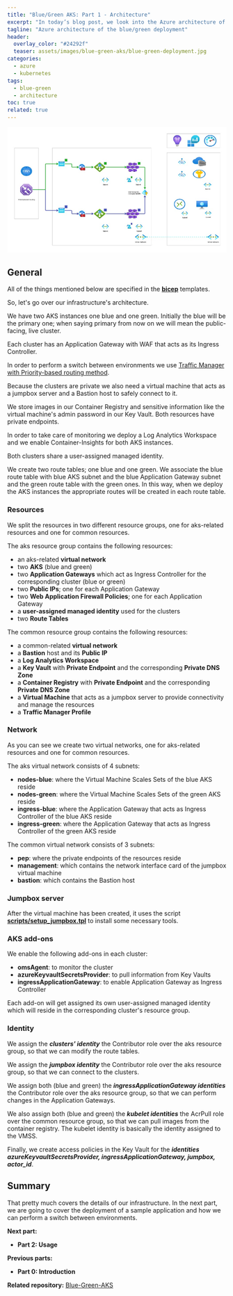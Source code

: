 ```yaml
---
title: "Blue/Green AKS: Part 1 - Architecture"
excerpt: "In today’s blog post, we look into the Azure architecture of our blue/green deployment."
tagline: "Azure architecture of the blue/green deployment"
header:
  overlay_color: "#24292f"
  teaser: assets/images/blue-green-aks/blue-green-deployment.jpg
categories:
  - azure
  - kubernetes
tags:
  - blue-green
  - architecture
toc: true
related: true
---
```


![architecture](/assets/images/blue-green-aks/architecture.jpg)

## General

All of the things mentioned below are specified in the [**bicep**](https://github.com/christosgalano/Blue-Green-AKS/tree/main/bicep) templates.

So, let's go over our infrastructure's architecture.

We have two AKS instances one blue and one green. Initially the blue will be the primary one; when saying primary from now on we will mean the public-facing, live cluster.

Each cluster has an Application Gateway with WAF that acts as its Ingress Controller.

In order to perform a switch between environments we use [Traffic Manager with Priority-based routing method](https://learn.microsoft.com/en-us/azure/traffic-manager/traffic-manager-routing-methods#priority-traffic-routing-method).

Because the clusters are private we also need a virtual machine that acts as a jumpbox server and a Bastion host to safely connect to it.

We store images in our Container Registry and sensitive information like the virtual machine's admin password in our Key Vault. Both resources have private endpoints.

In order to take care of monitoring we deploy a Log Analytics Workspace and we enable Container-Insights for both AKS instances.

Both clusters share a user-assigned managed identity.

We create two route tables; one blue and one green. We associate the blue route table with blue AKS subnet and the blue Application Gateway subnet and the green route table with the green ones. In this way, when we deploy the AKS instances the appropriate routes will be created in each route table.

### Resources

We split the resources in two different resource groups, one for aks-related resources and one for common resources.

The aks resource group contains the following resources:

- an aks-related **virtual network**
- two **AKS** (blue and green)
- two **Application Gateways** which act as Ingress Controller for the corresponding cluster (blue or green)
- two **Public IPs**; one for each Application Gateway
- two **Web Application Firewall Policies**; one for each Application Gateway
- a **user-assigned managed identity** used for the clusters
- two **Route Tables**

The common resource group contains the following resources:

- a common-related **virtual network**
- a **Bastion** host and its **Public IP**
- a **Log Analytics Workspace**
- a **Key Vault** with **Private Endpoint** and the corresponding **Private DNS Zone**
- a **Container Registry** with **Private Endpoint** and the corresponding **Private DNS Zone**
- a **Virtual Machine** that acts as a jumpbox server to provide connectivity and manage the resources
- a **Traffic Manager Profile**

### Network

As you can see we create two virtual networks, one for aks-related resources and one for common resources.

The aks virtual network consists of 4 subnets:

- **nodes-blue**: where the Virtual Machine Scales Sets of the blue AKS reside
- **nodes-green**: where the Virtual Machine Scales Sets of the green AKS reside
- **ingress-blue**: where the Application Gateway that acts as Ingress Controller of the blue AKS reside
- **ingress-green**: where the Application Gateway that acts as Ingress Controller of the green AKS reside

The common virtual network consists of 3 subnets:

- **pep**: where the private endpoints of the resources reside
- **management**: which contains the network interface card of the jumpbox virtual machine
- **bastion**: which contains the Bastion host

### Jumpbox server

After the virtual machine has been created, it uses the script [**scripts/setup_jumpbox.tpl**](https://github.com/christosgalano/Blue-Green-AKS/blob/main/.github/scripts/setup_jumpbox.tpl) to install some necessary tools.

### AKS add-ons

We enable the following add-ons in each cluster:

- **omsAgent**: to monitor the cluster
- **azureKeyvaultSecretsProvider**: to pull information from Key Vaults
- **ingressApplicationGateway**: to enable Application Gateway as Ingress Controller

Each add-on will get assigned its own user-assigned managed identity which will reside in the corresponding cluster's resource group.

### Identity

We assign the ***clusters' identity*** the Contributor role over the aks resource group, so that we can modify the route tables.

We assign the ***jumpbox identity*** the Contributor role over the aks resource group, so that we can connect to the clusters.

We assign both (blue and green) the ***ingressApplicationGateway identities*** the Contributor role over the aks resource group, so that we can perform changes in the Application Gateways.

We also assign both (blue and green) the ***kubelet identities*** the AcrPull role over the common resource group, so that we can pull images from the container registry. The kubelet identity is basically the identity assigned to the VMSS.

Finally, we create access policies in the Key Vault for the ***identities azureKeyvaultSecretsProvider, ingressApplicationGateway, jumpbox, actor_id***.

## Summary

That pretty much covers the details of our infrastructure. In the next part, we are going to cover the deployment of a sample application and how we can perform a switch between environments.

**Next part:**

- **Part 2: Usage**

**Previous parts:**

- **Part 0: Introduction**

**Related repository:** [Blue-Green-AKS](https://github.com/christosgalano/Blue-Green-AKS)

